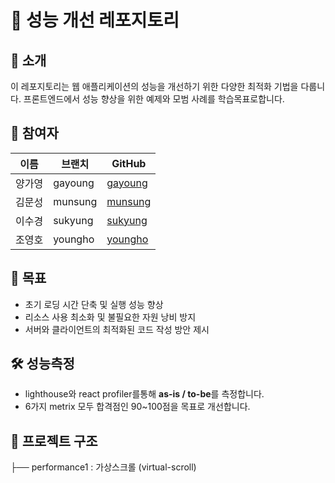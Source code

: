 # 🚀 성능 개선 레포지토리  

## 📌 소개  
이 레포지토리는 웹 애플리케이션의 성능을 개선하기 위한 다양한 최적화 기법을 다룹니다. 프론트엔드에서 성능 향상을 위한 예제와 모범 사례를 학습목표로합니다. 

## 👥 참여자  

| 이름    | 브랜치    | GitHub                                |
|--------|---------|---------------------------------------|
| 양가영   | gayoung | [gayoung](https://github.com/gayoung0619) |
| 김문성   | munsung | [munsung](https://github.com/suld2495)  |
| 이수경   | sukyung | [sukyung](https://github.com/sukyung6999)     |
| 조영호   | youngho | [youngho](https://github.com/ohoCoding)     |

## 🎯 목표  
- 초기 로딩 시간 단축 및 실행 성능 향상  
- 리소스 사용 최소화 및 불필요한 자원 낭비 방지  
- 서버와 클라이언트의 최적화된 코드 작성 방안 제시

## 🛠️ 성능측정
- lighthouse와 react profiler를통해 **as-is / to-be**를 측정합니다.
- 6가지 metrix 모두 합격점인 90~100점을 목표로 개선합니다.


## 📂 프로젝트 구조
├── performance1 : 가상스크롤 (virtual-scroll)
